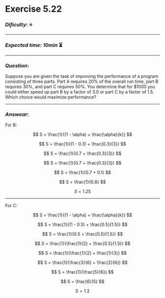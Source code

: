 Exercise 5.22
==============

### ***Dificulty***: :star:     

---

### ***Expected time***: ***10min*** :hourglass_flowing_sand:

---

### ***Question***:
Suppose you are given the task of improving the performance of a program consisting of three parts. Part A requires 20% of the overall run time, part B requires 30%, and part C requires 50%. You determine that for $1000 you could either speed up part B by a factor of 3.0 or part C by a factor of 1.5. Which choice would maximize performance?  

---  

### ***Answear***:   
For B:

$$ S = \frac{1}{(1 - \alpha) + \frac{\alpha}{k}} $$  

$$ S = \frac{1}{(1 - 0.3) + \frac{0.3}{3}} $$  

$$ S = \frac{1}{0.7 + \frac{0.3}{3}} $$  

$$ S = \frac{1}{0.7 + \frac{0.3}{3}} $$  

$$ S = \frac{1}{0.7 + 0.1} $$  

$$ S = \frac{1}{0.8} $$  

$$ S = 1.25 $$  

---

For C:

$$ S = \frac{1}{(1 - \alpha) + \frac{\alpha}{k}} $$  

$$ S = \frac{1}{(1 - 0.5) + \frac{0.5}{1.5}} $$  

$$ S = \frac{1}{0.5 + \frac{0.5}{1.5}} $$  

$$ S = \frac{1}{\frac{1}{2} + \frac{0.5}{1.5}} $$  

$$ S = \frac{1}{\frac{1}{2} + \frac{1}{3}} $$  

$$ S = \frac{1}{\frac{3}{6} + \frac{2}{6}} $$  

$$ S = \frac{1}{\frac{5}{6}} $$  

$$ S = \frac{6}{5} $$  

$$ S = 1.2 $$  